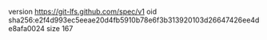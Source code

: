 version https://git-lfs.github.com/spec/v1
oid sha256:e2f4d993ec5eeae20d4fb5910b78e6f3b313920103d26647426ee4de8afa0024
size 167
